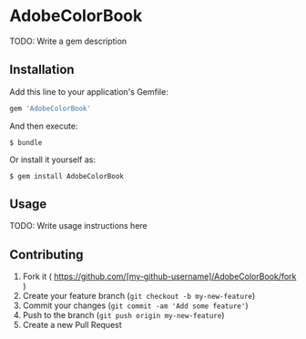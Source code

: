 # AdobeColorBook

TODO: Write a gem description

## Installation

Add this line to your application's Gemfile:

```ruby
gem 'AdobeColorBook'
```

And then execute:

    $ bundle

Or install it yourself as:

    $ gem install AdobeColorBook

## Usage

TODO: Write usage instructions here

## Contributing

1. Fork it ( https://github.com/[my-github-username]/AdobeColorBook/fork )
2. Create your feature branch (`git checkout -b my-new-feature`)
3. Commit your changes (`git commit -am 'Add some feature'`)
4. Push to the branch (`git push origin my-new-feature`)
5. Create a new Pull Request
